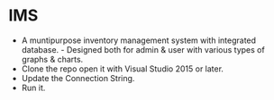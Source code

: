 # IMS
- A muntipurpose inventory management system with integrated     database.  - Designed both for admin &amp; user with various types of graphs &amp;    charts.
- Clone the repo open it with Visual Studio 2015 or later. 
- Update the Connection String.
- Run it.
